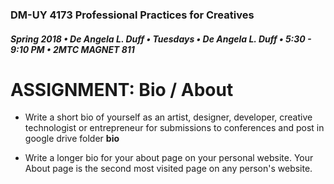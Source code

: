 ### DM-UY 4173 Professional Practices for Creatives
##### Spring 2018 • De Angela L. Duff • Tuesdays • De Angela L. Duff • 5:30 - 9:10 PM • 2MTC MAGNET 811

# ASSIGNMENT: Bio / About

* Write a short bio of yourself as an artist, designer, developer, creative technologist or entrepreneur for submissions to conferences and post in google drive folder **bio**

* Write a longer bio for your about page on your personal website. Your About page is the second most visited page on any person's website.


